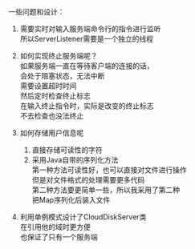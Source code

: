 一些问题和设计：
1. 需要实时对输入服务端命令行的指令进行监听  
所以ServerListener需要是一个独立的线程  

2. 如何实现终止服务端呢？  
如果服务端一直在等待客户端的连接的话，  
会处于阻塞状态，无法中断  
需要设置超时时间  
然后定时检查终止标志  
在输入终止指令时，实际是改变的终止标志  
不去检查也没法终止  

3. 如何存储用户信息呢  
    1. 直接存储可读性的字符  
    2. 采用Java自带的序列化方法  
    第一种方法可读性好，也可以直接对文件进行操作  
    但是对文件格式的处理需要更多代码  
    第二种方法要更简单一些，所以我采用了第二种  
    把Map序列化后装入文件
    
4. 利用单例模式设计了CloudDiskServer类  
在引用他的域时更方便  
也保证了只有一个服务端  